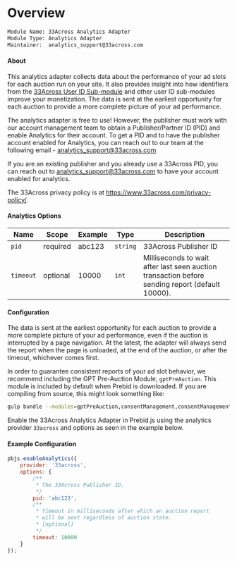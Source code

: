 # Overview

```txt
Module Name: 33Across Analytics Adapter
Module Type: Analytics Adapter
Maintainer:  analytics_support@33across.com
```

#### About

This analytics adapter collects data about the performance of your ad slots
for each auction run on your site. It also provides insight into how identifiers
from the
[33Across User ID Sub-module](https://docs.prebid.org/dev-docs/modules/userid-submodules/33across.html)
and other user ID sub-modules improve your monetization. The data is sent at
the earliest opportunity for each auction to provide a more complete picture of
your ad performance.

The analytics adapter is free to use!
However, the publisher must work with our account management team to obtain a
Publisher/Partner ID (PID) and enable Analytics for their account.
To get a PID and to have the publisher account enabled for Analytics,
you can reach out to our team at the following email - analytics_support@33across.com

If you are an existing publisher and you already use a 33Across PID,
you can reach out to analytics_support@33across.com
to have your account enabled for analytics.

The 33Across privacy policy is at <https://www.33across.com/privacy-policy/>.

#### Analytics Options

| Name      | Scope    | Example | Type     | Description |
|-----------|----------|---------|----------|-------------|
| `pid`     | required | abc123  | `string` | 33Across Publisher ID |
| `timeout` | optional | 10000   | `int`    | Milliseconds to wait after last seen auction transaction before sending report (default 10000). |

#### Configuration

The data is sent at the earliest opportunity for each auction to provide
a more complete picture of your ad performance, even if the auction is interrupted
by a page navigation. At the latest, the adapter will always send the report
when the page is unloaded, at the end of the auction, or after the timeout,
whichever comes first.

In order to guarantee consistent reports of your ad slot behavior, we recommend
including the GPT Pre-Auction Module, `gptPreAuction`. This module is included
by default when Prebid is downloaded. If you are compiling from source,
this might look something like:

```sh
gulp bundle --modules=gptPreAuction,consentManagement,consentManagementGpp,consentManagementUsp,gdprEnforcement,33acrossBidAdapter,33acrossIdSystem,33acrossAnalyticsAdapter
```

Enable the 33Across Analytics Adapter in Prebid.js using the analytics provider `33across`
and options as seen in the example below.

#### Example Configuration

```js
pbjs.enableAnalytics({
    provider: '33across',
    options: {
        /**
         * The 33Across Publisher ID.
         */
        pid: 'abc123',
        /** 
         * Timeout in milliseconds after which an auction report 
         * will be sent regardless of auction state.
         * [optional]
         */
        timeout: 10000
    }
});
```
